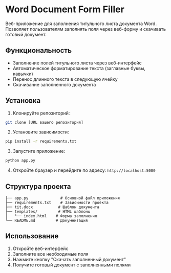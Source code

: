 # Word Document Form Filler

Веб-приложение для заполнения титульного листа документа Word. Позволяет пользователям заполнять поля через веб-форму и скачивать готовый документ.

## Функциональность

- Заполнение полей титульного листа через веб-интерфейс
- Автоматическое форматирование текста (заглавные буквы, кавычки)
- Перенос длинного текста в следующую ячейку
- Скачивание заполненного документа

## Установка

1. Клонируйте репозиторий:
```bash
git clone [URL вашего репозитория]
```

2. Установите зависимости:
```bash
pip install -r requirements.txt
```

3. Запустите приложение:
```bash
python app.py
```

4. Откройте браузер и перейдите по адресу: `http://localhost:5000`

## Структура проекта

```
├── app.py              # Основной файл приложения
├── requirements.txt    # Зависимости проекта
├── tit.docx           # Шаблон документа
├── templates/         # HTML шаблоны
│   └── index.html    # Форма заполнения
└── README.md         # Документация
```

## Использование

1. Откройте веб-интерфейс
2. Заполните все необходимые поля
3. Нажмите кнопку "Скачать заполненный документ"
4. Получите готовый документ с заполненными полями 